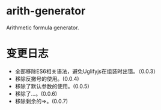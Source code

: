 # arith-generator
Arithmetic formula generator.

# 变更日志
* 全部移除ES6相关语法，避免Uglifyjs在组装时出错。（0.0.3）
* 移除反撇号的使用。(0.0.4)
* 移除了默认参数的使用。(0.0.5)
* 移除了...。(0.0.6)
* 移除剩余的=>。(0.0.7)
